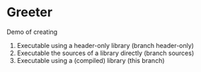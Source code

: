 # Greeter

Demo of creating

1. Executable using a header-only library (branch header-only)
2. Executable the sources of a library directly (branch sources)
3. Executable using a (compiled) library (this branch)
